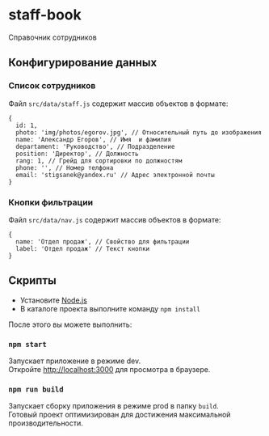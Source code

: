 # staff-book
Справочник сотрудников

## Конфигурирование данных

### Список сотрудников

Файл `src/data/staff.js` содержит массив объектов в формате:<br />

```
{
  id: 1,
  photo: 'img/photos/egorov.jpg', // Относительный путь до изображения
  name: 'Александр Егоров', // Имя  и фамилия
  departament: 'Руководство', // Подразделение
  position: 'Директор', // Должность
  rang: 1, // Грейд для сортировки по должностям 
  phone: '', // Номер телфона
  email: 'stigsanek@yandex.ru' // Адрес электронной почты
}
```

### Кнопки фильтрации

Файл `src/data/nav.js` содержит массив объектов в формате:<br />

```
{
  name: 'Отдел продаж', // Свойство для фильтрации
  label: 'Отдел продаж' // Текст кнопки
}
```

## Скрипты

* Установите [Node.js](https://nodejs.org/)
* В каталоге проекта выполните команду `npm install`

После этого вы можете выполнить:

### `npm start`

Запускает приложение в режиме dev.<br />
Откройте [http://localhost:3000](http://localhost:3000) для просмотра в браузере.

### `npm run build`

Запускает сборку приложения в режиме prod в папку `build`.<br />
Готовый проект оптимизирован для достижения максимальной производительности.

